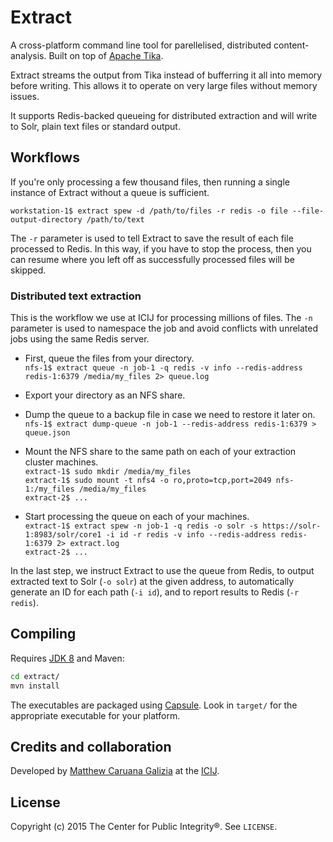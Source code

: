 # Extract #

A cross-platform command line tool for parellelised, distributed content-analysis. Built on top of [Apache Tika](https://tika.apache.org/).

Extract streams the output from Tika instead of bufferring it all into memory before writing. This allows it to operate on very large files without memory issues.

It supports Redis-backed queueing for distributed extraction and will write to Solr, plain text files or standard output.

## Workflows ##

If you're only processing a few thousand files, then running a single instance of Extract without a queue is sufficient.

`workstation-1$ extract spew -d /path/to/files -r redis -o file --file-output-directory /path/to/text`

The `-r` parameter is used to tell Extract to save the result of each file processed to Redis. In this way, if you have to stop the process, then you can resume where you left off as successfully processed files will be skipped.

### Distributed text extraction ###

This is the workflow we use at ICIJ for processing millions of files. The `-n` parameter is used to namespace the job and avoid conflicts with unrelated jobs using the same Redis server.

 - First, queue the files from your directory.  
`nfs-1$ extract queue -n job-1 -q redis -v info --redis-address redis-1:6379 /media/my_files 2> queue.log`

 - Export your directory as an NFS share.

 - Dump the queue to a backup file in case we need to restore it later on.  
 `nfs-1$ extract dump-queue -n job-1 --redis-address redis-1:6379 > queue.json`

 - Mount the NFS share to the same path on each of your extraction cluster machines.  
 `extract-1$ sudo mkdir /media/my_files`  
 `extract-1$ sudo mount -t nfs4 -o ro,proto=tcp,port=2049 nfs-1:/my_files /media/my_files`  
 `extract-2$ ...`

 - Start processing the queue on each of your machines.  
`extract-1$ extract spew -n job-1 -q redis -o solr -s https://solr-1:8983/solr/core1 -i id -r redis -v info --redis-address redis-1:6379 2> extract.log`  
`extract-2$ ...`

In the last step, we instruct Extract to use the queue from Redis, to output extracted text to Solr (`-o solr`) at the given address, to automatically generate an ID for each path (`-i id`), and to report results to Redis (`-r redis`).

## Compiling ##

Requires [JDK 8](http://www.oracle.com/technetwork/java/javase/downloads/jdk8-downloads-2133151.html) and Maven:

```bash
cd extract/
mvn install
```

The executables are packaged using [Capsule](https://github.com/puniverse/capsule). Look in `target/` for the appropriate executable for your platform.

## Credits and collaboration ##

Developed by [Matthew Caruana Galizia](https://twitter.com/mcaruanagalizia) at the [ICIJ](http://www.icij.org/).

## License ##

Copyright (c) 2015 The Center for Public Integrity®. See `LICENSE`.
